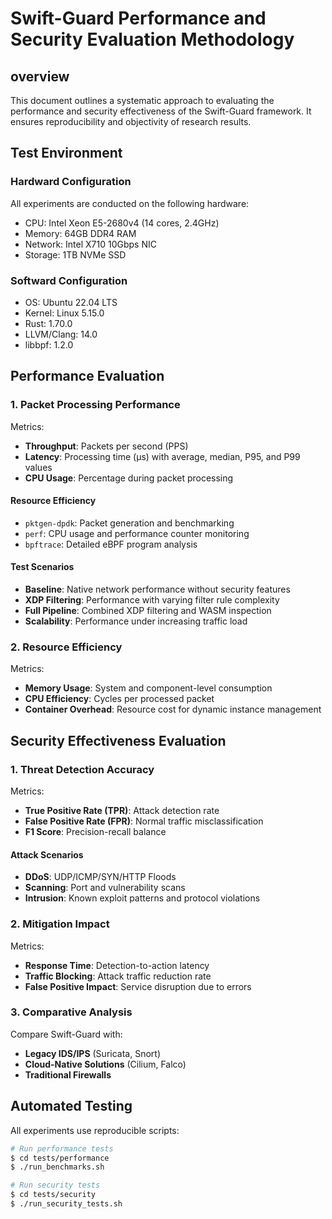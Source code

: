 # Swift-Guard Performance and Security Evaluation Methodology
## overview
This document outlines a systematic approach to evaluating the performance and security effectiveness of the Swift-Guard framework. It ensures reproducibility and objectivity of research results.

## Test Environment
### Hardward Configuration
All experiments are conducted on the following hardware:
- CPU: Intel Xeon E5-2680v4 (14 cores, 2.4GHz)
- Memory: 64GB DDR4 RAM
- Network: Intel X710 10Gbps NIC
- Storage: 1TB NVMe SSD

### Softward Configuration
- OS: Ubuntu 22.04 LTS
- Kernel: Linux 5.15.0
- Rust: 1.70.0
- LLVM/Clang: 14.0
- libbpf: 1.2.0

## Performance Evaluation
### 1. Packet Processing Performance
Metrics:
- **Throughput**: Packets per second (PPS)
- **Latency**: Processing time (μs) with average, median, P95, and P99 values
- **CPU Usage**: Percentage during packet processing

#### Resource Efficiency
- `pktgen-dpdk`: Packet generation and benchmarking
- `perf`: CPU usage and performance counter monitoring
- `bpftrace`: Detailed eBPF program analysis

#### Test Scenarios
- **Baseline**: Native network performance without security features
- **XDP Filtering**: Performance with varying filter rule complexity
- **Full Pipeline**: Combined XDP filtering and WASM inspection
- **Scalability**: Performance under increasing traffic load

### 2. Resource Efficiency
Metrics:
- **Memory Usage**: System and component-level consumption
- **CPU Efficiency**: Cycles per processed packet
- **Container Overhead**: Resource cost for dynamic instance management

## Security Effectiveness Evaluation
### 1. Threat Detection Accuracy
Metrics:
- **True Positive Rate (TPR)**: Attack detection rate
- **False Positive Rate (FPR)**: Normal traffic misclassification
- **F1 Score**: Precision-recall balance

#### Attack Scenarios
- **DDoS**: UDP/ICMP/SYN/HTTP Floods
- **Scanning**: Port and vulnerability scans
- **Intrusion**: Known exploit patterns and protocol violations

### 2. Mitigation Impact
Metrics:
- **Response Time**: Detection-to-action latency
- **Traffic Blocking**: Attack traffic reduction rate
- **False Positive Impact**: Service disruption due to errors

### 3. Comparative Analysis
Compare Swift-Guard with:
- **Legacy IDS/IPS** (Suricata, Snort)
- **Cloud-Native Solutions** (Cilium, Falco)
- **Traditional Firewalls**

## Automated Testing
All experiments use reproducible scripts:

```bash
# Run performance tests
$ cd tests/performance
$ ./run_benchmarks.sh

# Run security tests
$ cd tests/security
$ ./run_security_tests.sh
```

